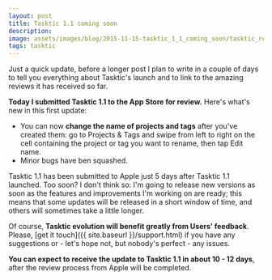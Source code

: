 ```yaml
---
layout: post
title: Tasktic 1.1 coming soon
description:
image: assets/images/blog/2015-11-15-tasktic_1_1_coming_soon/tasktic_rename_project_and_tags.png
tags: tasktic
---
```

Just a quick update, before a longer post I plan to write in a couple of days to tell you everything about Tasktic's launch and to link to the amazing reviews it has received so far.

**Today I submitted Tasktic 1.1 to the App Store for review.** Here's what's new in this first update:

-   You can now **change the name of projects and tags** after you've created them: go to Projects & Tags and swipe from left to right on the cell containing the project or tag you want to rename, then tap Edit name.
-   Minor bugs have ben squashed.

Tasktic 1.1 has been submitted to Apple just 5 days after Tasktic 1.1 launched. Too soon? I don't think so: I'm going to release new versions as soon as the features and improvements I'm working on are ready; this means that some updates will be released in a short window of time, and others will sometimes take a little longer.

Of course, **Tasktic evolution will benefit greatly from Users' feedback**. Please, [get it touch]({{ site.baseurl }}/support.html) if you have any suggestions or - let's hope not, but nobody's perfect - any issues.

**You can expect to receive the update to Tasktic 1.1 in about 10 - 12 days**, after the review process from Apple will be completed.